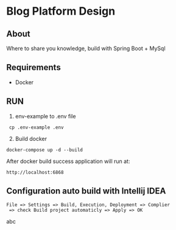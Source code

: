 # Blog Platform Design
## About
  Where to share you knowledge, build with Spring Boot + MySql
## Requirements
 - Docker
## RUN
1. env-example to .env file
```
 cp .env-example .env
```
2. Build docker 
```agsl
docker-compose up -d --build
```
After docker build success application will run at:
```agsl
http://localhost:6868
```
## Configuration auto build with Intellij IDEA
```agsl
File => Settings => Build, Execution, Deployment => Complier
 => check Build project automaticly => Apply => OK
```
abc